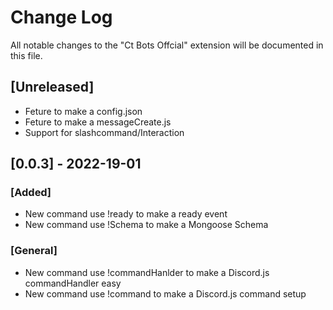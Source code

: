 # Change Log
All notable changes to the "Ct Bots Offcial" extension will be documented in this file.


## [Unreleased]
- Feture to make a config.json
- Feture to make a messageCreate.js
- Support for slashcommand/Interaction

## [0.0.3] - 2022-19-01
### [Added]
- New command use !ready to make a ready event
- New command use !Schema to make a Mongoose Schema


### [General]
- New command use !commandHanlder to make a Discord.js commandHandler easy
- New command use !command to make a Discord.js command setup

